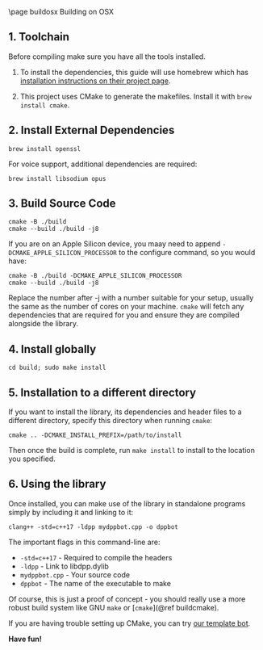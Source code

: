\page buildosx Building on OSX

## 1. Toolchain
Before compiling make sure you have all the tools installed.

1. To install the dependencies, this guide will use homebrew which has [installation instructions on their project page](https://brew.sh/).

2. This project uses CMake to generate the makefiles. Install it with `brew install cmake`.

## 2. Install External Dependencies

    brew install openssl
    
For voice support, additional dependencies are required:

    brew install libsodium opus

## 3. Build Source Code

    cmake -B ./build
    cmake --build ./build -j8

If you are on an Apple Silicon device, you maay need to append `-DCMAKE_APPLE_SILICON_PROCESSOR` to the configure command, so you would have: 

    cmake -B ./build -DCMAKE_APPLE_SILICON_PROCESSOR
    cmake --build ./build -j8

Replace the number after -j with a number suitable for your setup, usually the same as the number of cores on your machine. `cmake` will fetch any dependencies that are required for you and ensure they are compiled alongside the library.

## 4. Install globally

    cd build; sudo make install

## 5. Installation to a different directory

If you want to install the library, its dependencies and header files to a different directory, specify this directory when running `cmake`:

    cmake .. -DCMAKE_INSTALL_PREFIX=/path/to/install

Then once the build is complete, run `make install` to install to the location you specified.

## 6. Using the library

Once installed, you can make use of the library in standalone programs simply by including it and linking to it:

    clang++ -std=c++17 -ldpp mydppbot.cpp -o dppbot

The important flags in this command-line are:

 * `-std=c++17` - Required to compile the headers
 * `-ldpp` - Link to libdpp.dylib
 * `mydppbot.cpp` - Your source code
 * `dppbot` - The name of the executable to make

Of course, this is just a proof of concept - you should really use a more robust build system like GNU `make` or [`cmake`](@ref buildcmake).

If you are having trouble setting up CMake, you can try [our template bot](https://github.com/brainboxdotcc/templatebot).

**Have fun!**

